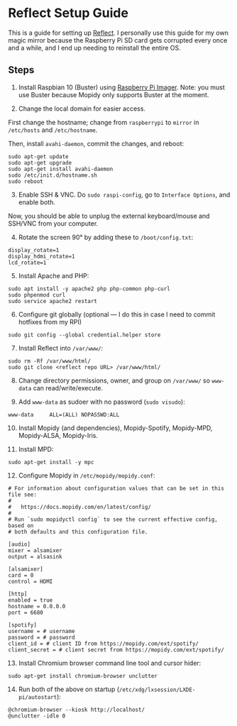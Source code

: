 # Reflect Setup Guide
This is a guide for setting up [Reflect](https://github.com/JamsheedMistri). I personally use this guide for my own magic mirror because the Raspberry Pi SD card gets corrupted every once and a while, and I end up needing to reinstall the entire OS.

## Steps
1) Install Raspbian 10 (Buster) using [Raspberry Pi Imager](https://www.raspberrypi.com/software/). Note: you must use Buster because Mopidy only supports Buster at the moment.

2) Change the local domain for easier access.

First change the hostname; change from `raspberrypi` to `mirror` in `/etc/hosts` and `/etc/hostname`.

Then, install `avahi-daemon`, commit the changes, and reboot:

```
sudo apt-get update
sudo apt-get upgrade
sudo apt-get install avahi-daemon
sudo /etc/init.d/hostname.sh
sudo reboot
```

3) Enable SSH & VNC. Do `sudo raspi-config`, go to `Interface Options`, and enable both.

Now, you should be able to unplug the external keyboard/mouse and SSH/VNC from your computer.

4) Rotate the screen 90° by adding these to `/boot/config.txt`:

```
display_rotate=1
display_hdmi_rotate=1
lcd_rotate=1
```

5) Install Apache and PHP:

```
sudo apt install -y apache2 php php-common php-curl
sudo phpenmod curl
sudo service apache2 restart
```

6) Configure git globally (optional — I do this in case I need to commit hotfixes from my RPI)

```
sudo git config --global credential.helper store
```

7) Install Reflect into `/var/www/`:

```
sudo rm -Rf /var/www/html/
sudo git clone <reflect repo URL> /var/www/html/
```

8) Change directory permissions, owner, and group on `/var/www/` so `www-data` can read/write/execute.

9) Add `www-data` as sudoer with no password (`sudo visudo`):

```
www-data     ALL=(ALL) NOPASSWD:ALL
```

10) Install Mopidy (and dependencies), Mopidy-Spotify, Mopidy-MPD, Mopidy-ALSA, Mopidy-Iris.

11) Install MPD:

```
sudo apt-get install -y mpc
```

12) Configure Mopidy in `/etc/mopidy/mopidy.conf`:

```
# For information about configuration values that can be set in this file see:
#
#   https://docs.mopidy.com/en/latest/config/
#
# Run `sudo mopidyctl config` to see the current effective config, based on
# both defaults and this configuration file.

[audio]
mixer = alsamixer
output = alsasink

[alsamixer]
card = 0
control = HDMI

[http]
enabled = true
hostname = 0.0.0.0
port = 6680

[spotify]
username = # username
password = # password
client_id = # client ID from https://mopidy.com/ext/spotify/
client_secret = # client secret from https://mopidy.com/ext/spotify/
```

13) Install Chromium browser command line tool and cursor hider:

```
sudo apt-get install chromium-browser unclutter
```

14) Run both of the above on startup (`/etc/xdg/lxsession/LXDE-pi/autostart`):

```
@chromium-browser --kiosk http://localhost/
@unclutter -idle 0
```